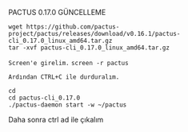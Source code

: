 PACTUS 0.17.0 GÜNCELLEME
```
wget https://github.com/pactus-project/pactus/releases/download/v0.16.1/pactus-cli_0.17.0_linux_amd64.tar.gz
tar -xvf pactus-cli_0.17.0_linux_amd64.tar.gz
```
`Screen'e girelim.`
`screen -r pactus`

`Ardından CTRL+C ile durduralım.`
```
cd
cd pactus-cli_0.17.0
./pactus-daemon start -w ~/pactus
```
Daha sonra ctrl ad ile çıkalım
